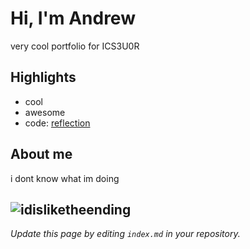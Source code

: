# Hi, I'm Andrew
very cool portfolio for ICS3U0R

## Highlights
- cool
- awesome
- code: [reflection](./posts/first_reflection.md)

## About me
i dont know what im doing

![idisliketheending](./assets/Capture.png)
---
*Update this page by editing `index.md` in your repository.*
